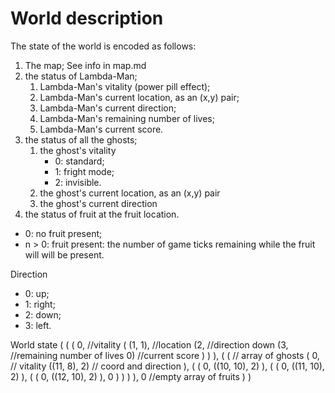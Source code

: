 World description
========
The state of the world is encoded as follows:

1. The map;
    See info in map.md
2. the status of Lambda-Man;
      1. Lambda-Man's vitality (power pill effect);
      2. Lambda-Man's current location, as an (x,y) pair;
      3. Lambda-Man's current direction;
      4. Lambda-Man's remaining number of lives;
      5. Lambda-Man's current score.
3. the status of all the ghosts;
      1. the ghost's vitality
          * 0: standard;
          * 1: fright mode;
          * 2: invisible.
      2. the ghost's current location, as an (x,y) pair
      3. the ghost's current direction
4. the status of fruit at the fruit location.
  * 0: no fruit present;
  * n > 0: fruit present: the number of game ticks remaining while the
           fruit will will be present.

Direction
  * 0: up;
  * 1: right;
  * 2: down;
  * 3: left.


World state (
(
    (
        0,          //vitality
        (
            (1, 1), //location
            (2,     //direction down
                (3, //remaining number of lives
                0)  //current score
            )
        )
     ),
     (
        (   // array of ghosts
            (
                0, // vitality
                ((11, 8), 2) // coord and direction
            ),
            (
                (
                    0,
                    ((10, 10), 2)
                ),
                (
                    (
                        0,
                        ((11, 10), 2)
                    ),
                    (
                        (
                            0,
                            ((12, 10), 2)
                        ),
                        0
                    )
                )
            )
        ),
        0 //empty array of fruits
     )
)


